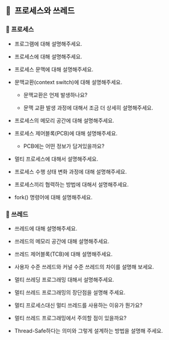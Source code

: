 ## 📌  프로세스와 쓰레드

### 📎 프로세스

- 프로그램에 대해 설명해주세요.
    
- 프로세스에 대해 설명해주세요.
    
- 프로세스 문맥에 대해 설명해주세요.
    
- 문맥교환(context switch)에 대해 설명해주세요.
    
    - 문맥교환은 언제 발생하나요?
        
    - 문맥 교환 발생 과정에 대해서 조금 더 상세히 설명해주세요.
        
- 프로세스의 메모리 공간에 대해 설명해주세요.
    
- 프로세스 제어블록(PCB)에 대해 설명해주세요.
    
    - PCB에는 어떤 정보가 담겨있을까요?
- 멀티 프로세스에 대해서 설명해주세요.
    
- 프로세스 수행 상태 변화 과정에 대해 설명해주세요.
    
- 프로세스끼리 협력하는 방법에 대해서 설명해주세요.
    
- fork() 명령어에 대해 설명해주세요.
    

### 📎 쓰레드

- 쓰레드에 대해 설명해주세요.
    
- 쓰레드의 메모리 공간에 대해 설명해주세요.
    
- 쓰레드 제어블록(TCB)에 대해 설명해주세요.
    
- 사용자 수준 쓰레드와 커널 수준 쓰레드의 차이를 설명해 보세요.
    
- 멀티 쓰레딩 프로그래밍 대해서 설명해주세요.
    
- 멀티 쓰레드 프로그래밍의 장단점을 설명해 주세요.
    
- 멀티 프로세스대신 멀티 쓰레드를 사용하는 이유가 뭔가요?
    
- 멀티 쓰레드 프로그래밍에서 주의할 점이 있을까요?
    
- Thread-Safe하다는 의미와 그렇게 설계하는 방법을 설명해 주세요.